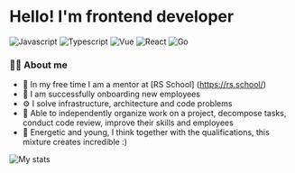 # Hello! I'm frontend developer

![Javascript](https://img.shields.io/badge/JavaScript-323330?style=for-the-badge&logo=javascript&logoColor=F7DF1E)
![Typescript](https://img.shields.io/badge/TypeScript-007ACC?style=for-the-badge&logo=typescript&logoColor=white)
![Vue](https://img.shields.io/badge/Vue.js-35495E?style=for-the-badge&logo=vue.js&logoColor=4FC08D)
![React](https://img.shields.io/badge/React-20232A?style=for-the-badge&logo=react&logoColor=61DAFB)
![Go](https://img.shields.io/badge/Go-00ADD8?style=for-the-badge&logo=go&logoColor=white)

### 👨‍💻 About me
- 🌱 In my free time I am a mentor at [RS School] (https://rs.school/)
- 🎯 I am successfully onboarding new employees
- ⚙️ I solve infrastructure, architecture and code problems
- 🏓 Able to independently organize work on a project, decompose tasks, conduct code review, improve their skills and employees
- 🥊 Energetic and young, I think together with the qualifications, this mixture creates incredible :)

![My stats](https://github-readme-stats.vercel.app/api?username=Infinity-Kim&show_icons=true)


  
  

